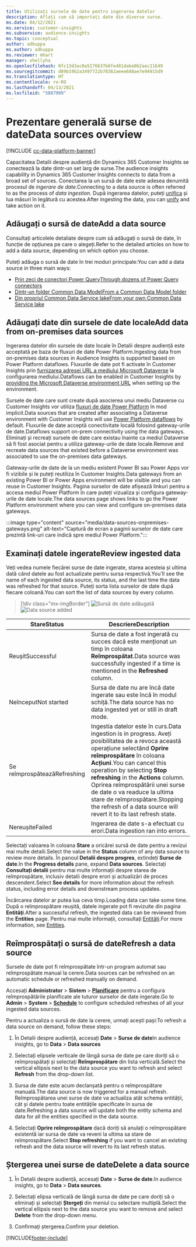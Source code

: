 ```yaml
---
title: Utilizați sursele de date pentru ingerarea datelor
description: Aflați cum să importați date din diverse surse.
ms.date: 04/12/2021
ms.service: customer-insights
ms.subservice: audience-insights
ms.topic: conceptual
author: adkuppa
ms.author: adkuppa
ms.reviewer: mhart
manager: shellyha
ms.openlocfilehash: 0fc13d3ac0a5176637b6fe481dabe0b2aec11649
ms.sourcegitcommit: d89b19b2a3497722b78362aeee688ae7e94915d9
ms.translationtype: HT
ms.contentlocale: ro-RO
ms.lasthandoff: 04/13/2021
ms.locfileid: "5887909"
---
```

# <a name="data-sources-overview"></a><span data-ttu-id="fd59c-103">Prezentare generală surse de date</span><span class="sxs-lookup"><span data-stu-id="fd59c-103">Data sources overview</span></span>

[!INCLUDE [cc-data-platform-banner](../includes/cc-data-platform-banner.md)]

<span data-ttu-id="fd59c-104">Capacitatea Detalii despre audiență din Dynamics 365 Customer Insights se conectează la date dintr-un set larg de surse.</span><span class="sxs-lookup"><span data-stu-id="fd59c-104">The audience insights capability in Dynamics 365 Customer Insights connects to data from a broad set of sources.</span></span> <span data-ttu-id="fd59c-105">Conectarea la un sursă de date este adesea denumită procesul de *ingerare de date*.</span><span class="sxs-lookup"><span data-stu-id="fd59c-105">Connecting to a data source is often referred to as the process of *data ingestion*.</span></span> <span data-ttu-id="fd59c-106">După ingerarea datelor, puteți [unifica](data-unification.md) și lua măsuri în legătură cu acestea.</span><span class="sxs-lookup"><span data-stu-id="fd59c-106">After ingesting the data, you can [unify](data-unification.md) and take action on it.</span></span>

## <a name="add-a-data-source"></a><span data-ttu-id="fd59c-107">Adăugați o sursă de date</span><span class="sxs-lookup"><span data-stu-id="fd59c-107">Add a data source</span></span>

<span data-ttu-id="fd59c-108">Consultați articolele detaliate despre cum să adăugați o sursă de date, în funcție de opțiunea pe care o alegeți.</span><span class="sxs-lookup"><span data-stu-id="fd59c-108">Refer to the detailed articles on how to add a data source, depending on which option you choose.</span></span>

<span data-ttu-id="fd59c-109">Puteți adăuga o sursă de date în trei moduri principale:</span><span class="sxs-lookup"><span data-stu-id="fd59c-109">You can add a data source in three main ways:</span></span>

- [<span data-ttu-id="fd59c-110">Prin zeci de conectori Power Query</span><span class="sxs-lookup"><span data-stu-id="fd59c-110">Through dozens of Power Query connectors</span></span>](connect-power-query.md)
- [<span data-ttu-id="fd59c-111">Dintr-un folder Common Data Model</span><span class="sxs-lookup"><span data-stu-id="fd59c-111">From a Common Data Model folder</span></span>](connect-common-data-model.md)
- [<span data-ttu-id="fd59c-112">Din propriul Common Data Service lake</span><span class="sxs-lookup"><span data-stu-id="fd59c-112">From your own Common Data Service lake</span></span>](connect-common-data-service-lake.md)

## <a name="add-data-from-on-premises-data-sources"></a><span data-ttu-id="fd59c-113">Adăugați date din sursele de date locale</span><span class="sxs-lookup"><span data-stu-id="fd59c-113">Add data from on-premises data sources</span></span>

<span data-ttu-id="fd59c-114">Ingerarea datelor din sursele de date locale în Detalii despre audiență este acceptată pe baza de fluxuri de date Power Platform.</span><span class="sxs-lookup"><span data-stu-id="fd59c-114">Ingesting data from on-premises data sources in Audience Insights is supported based on Power Platform dataflows.</span></span> <span data-ttu-id="fd59c-115">Fluxurile de date pot fi activate în Customer Insights prin [furnizarea adresei URL a mediului Microsoft Dataverse](manage-environments.md#create-an-environment-in-an-existing-organization) la configurarea mediului.</span><span class="sxs-lookup"><span data-stu-id="fd59c-115">Dataflows can be enabled in Customer Insights by [providing the Microsoft Dataverse environment URL](manage-environments.md#create-an-environment-in-an-existing-organization) when setting up the environment.</span></span>

<span data-ttu-id="fd59c-116">Sursele de date care sunt create după asocierea unui mediu Dataverse cu Customer Insights vor utiliza [fluxuri de date Power Platform](/power-query/dataflows/overview-dataflows-across-power-platform-dynamics-365) în mod implicit.</span><span class="sxs-lookup"><span data-stu-id="fd59c-116">Data sources that are created after associating a Dataverse environment with Customer Insights will use [Power Platform dataflows](/power-query/dataflows/overview-dataflows-across-power-platform-dynamics-365) by default.</span></span> <span data-ttu-id="fd59c-117">Fluxurile de date acceptă conectivitate locală folosind gateway-urile de date.</span><span class="sxs-lookup"><span data-stu-id="fd59c-117">Dataflows support on-prem connectivity using the data gateways.</span></span> <span data-ttu-id="fd59c-118">Eliminați și recreați sursele de date care existau înainte ca mediul Dataverse să fi fost asociat pentru a utiliza gateway-urile de date locale.</span><span class="sxs-lookup"><span data-stu-id="fd59c-118">Remove and recreate data sources that existed before a Dataverse environment was associated to use the on-premises data gateways.</span></span>

<span data-ttu-id="fd59c-119">Gateway-urile de date de la un mediu existent Power BI sau Power Apps vor fi vizibile și le puteți reutiliza în Customer Insights.</span><span class="sxs-lookup"><span data-stu-id="fd59c-119">Data gateways from an existing Power BI or Power Apps environment will be visible and you can reuse in Customer Insights.</span></span> <span data-ttu-id="fd59c-120">Pagina surselor de date afișează linkuri pentru a accesa mediul Power Platform în care puteți vizualiza și configura gateway-urile de date locale.</span><span class="sxs-lookup"><span data-stu-id="fd59c-120">The data sources page shows links to go the Power Platform environment where you can view and configure on-premises data gateways.</span></span>

:::image type="content" source="media/data-sources-onpremises-gateways.png" alt-text="Captură de ecran a paginii surselor de date care prezintă link-uri care indică spre mediul Power Platform.":::

## <a name="review-ingested-data"></a><span data-ttu-id="fd59c-122">Examinați datele ingerate</span><span class="sxs-lookup"><span data-stu-id="fd59c-122">Review ingested data</span></span>

<span data-ttu-id="fd59c-123">Veți vedea numele fiecărei surse de date ingerate, starea acesteia și ultima dată când datele au fost actualizate pentru sursa respectivă.</span><span class="sxs-lookup"><span data-stu-id="fd59c-123">You'll see the name of each ingested data source, its status, and the last time the data was refreshed for that source.</span></span> <span data-ttu-id="fd59c-124">Puteți sorta lista surselor de date după fiecare coloană.</span><span class="sxs-lookup"><span data-stu-id="fd59c-124">You can sort the list of data sources by every column.</span></span>

> [!div class="mx-imgBorder"]
> <span data-ttu-id="fd59c-125">![Sursă de date adăugată](media/configure-data-datasource-added.png "Sursă de date adăugată")</span><span class="sxs-lookup"><span data-stu-id="fd59c-125">![Data source added](media/configure-data-datasource-added.png "Data source added")</span></span>

|<span data-ttu-id="fd59c-126">Stare</span><span class="sxs-lookup"><span data-stu-id="fd59c-126">Status</span></span>  |<span data-ttu-id="fd59c-127">Descriere</span><span class="sxs-lookup"><span data-stu-id="fd59c-127">Description</span></span>  |
|---------|---------|
|<span data-ttu-id="fd59c-128">Reușit</span><span class="sxs-lookup"><span data-stu-id="fd59c-128">Successful</span></span>   |<span data-ttu-id="fd59c-129">Sursa de date a fost ingerată cu succes dacă este menționat un timp în coloana **Reîmprospătat**.</span><span class="sxs-lookup"><span data-stu-id="fd59c-129">Data source was successfully ingested if a time is mentioned in the **Refreshed** column.</span></span>
|<span data-ttu-id="fd59c-130">Neînceput</span><span class="sxs-lookup"><span data-stu-id="fd59c-130">Not started</span></span>   |<span data-ttu-id="fd59c-131">Sursa de date nu are încă date ingerate sau este încă în modul schiță.</span><span class="sxs-lookup"><span data-stu-id="fd59c-131">The data source has no data ingested yet or still in draft mode.</span></span>         |
|<span data-ttu-id="fd59c-132">Se reîmprospătează</span><span class="sxs-lookup"><span data-stu-id="fd59c-132">Refreshing</span></span>    |<span data-ttu-id="fd59c-133">Ingestia datelor este în curs.</span><span class="sxs-lookup"><span data-stu-id="fd59c-133">Data ingestion is in progress.</span></span> <span data-ttu-id="fd59c-134">Aveți posibilitatea de a revoca această operațiune selectând **Oprire reîmprospătare** în coloana **Acțiuni**.</span><span class="sxs-lookup"><span data-stu-id="fd59c-134">You can cancel this operation by selecting **Stop refreshing** in the **Actions** column.</span></span> <span data-ttu-id="fd59c-135">Oprirea reîmprospătării unei surse de date o va readuce la ultima stare de reîmprospătare.</span><span class="sxs-lookup"><span data-stu-id="fd59c-135">Stopping the refresh of a data source will revert it to its last refresh state.</span></span>       |
|<span data-ttu-id="fd59c-136">Nereușite</span><span class="sxs-lookup"><span data-stu-id="fd59c-136">Failed</span></span>     |<span data-ttu-id="fd59c-137">Ingerarea de date s-a efectuat cu erori.</span><span class="sxs-lookup"><span data-stu-id="fd59c-137">Data ingestion ran into errors.</span></span>         |

<span data-ttu-id="fd59c-138">Selectați valoarea în coloana **Stare** a oricărei sursă de date pentru a revizui mai multe detalii.</span><span class="sxs-lookup"><span data-stu-id="fd59c-138">Select the value in the **Status** column of any data source to review more details.</span></span> <span data-ttu-id="fd59c-139">În panoul **Detalii despre progres**, extindeți **Surse de date**.</span><span class="sxs-lookup"><span data-stu-id="fd59c-139">In the **Progress details** pane, expand **Data sources**.</span></span> <span data-ttu-id="fd59c-140">Selectați **Consultați detalii** pentru mai multe informații despre starea de reîmprospătare, inclusiv detalii despre erori și actualizări de proces descendent.</span><span class="sxs-lookup"><span data-stu-id="fd59c-140">Select **See details** for more information about the refresh status, including error details and downstream process updates.</span></span>

<span data-ttu-id="fd59c-141">Încărcarea datelor ar putea lua ceva timp.</span><span class="sxs-lookup"><span data-stu-id="fd59c-141">Loading data can take some time.</span></span> <span data-ttu-id="fd59c-142">După o reîmprospătare reușită, datele ingerate pot fi revizuite din pagina **Entități**.</span><span class="sxs-lookup"><span data-stu-id="fd59c-142">After a successful refresh, the ingested data can be reviewed from the **Entities** page.</span></span> <span data-ttu-id="fd59c-143">Pentru mai multe informații, consultați [Entități](entities.md).</span><span class="sxs-lookup"><span data-stu-id="fd59c-143">For more information, see [Entities](entities.md).</span></span>

## <a name="refresh-a-data-source"></a><span data-ttu-id="fd59c-144">Reîmprospătați o sursă de date</span><span class="sxs-lookup"><span data-stu-id="fd59c-144">Refresh a data source</span></span>

<span data-ttu-id="fd59c-145">Sursele de date pot fi reîmprospătate într-un program automat sau reîmprospătate manual la cerere.</span><span class="sxs-lookup"><span data-stu-id="fd59c-145">Data sources can be refreshed on an automatic schedule or refreshed manually on demand.</span></span> 

<span data-ttu-id="fd59c-146">Accesați **Administrator** > **Sistem** > [**Planificare**](system.md#schedule-tab) pentru a configura reîmprospătările planificate ale tuturor surselor de date ingerate.</span><span class="sxs-lookup"><span data-stu-id="fd59c-146">Go to **Admin** > **System** > [**Schedule**](system.md#schedule-tab) to configure scheduled refreshes of all your ingested data sources.</span></span>

<span data-ttu-id="fd59c-147">Pentru a actualiza o sursă de date la cerere, urmați acești pași:</span><span class="sxs-lookup"><span data-stu-id="fd59c-147">To refresh a data source on demand, follow these steps:</span></span>

1. <span data-ttu-id="fd59c-148">În Detalii despre audiență, accesați **Date** > **Surse de date**</span><span class="sxs-lookup"><span data-stu-id="fd59c-148">In audience insights, go to **Data** > **Data sources**</span></span>

2. <span data-ttu-id="fd59c-149">Selectați elipsele verticale de lângă sursa de date pe care doriți să o reîmprospătați și selectați **Reîmprospătare** din lista verticală.</span><span class="sxs-lookup"><span data-stu-id="fd59c-149">Select the vertical ellipsis next to the data source you want to refresh and select **Refresh** from the drop-down list.</span></span>

3. <span data-ttu-id="fd59c-150">Sursa de date este acum declanșată pentru o reîmprospătare manuală.</span><span class="sxs-lookup"><span data-stu-id="fd59c-150">The data source is now triggered for a manual refresh.</span></span> <span data-ttu-id="fd59c-151">Reîmprospătarea unei surse de date va actualiza atât schema entității, cât și datele pentru toate entitățile specificate în sursa de date.</span><span class="sxs-lookup"><span data-stu-id="fd59c-151">Refreshing a data source will update both the entity schema and data for all the entities specified in the data source.</span></span>

4. <span data-ttu-id="fd59c-152">Selectați **Oprire reîmprospătare** dacă doriți să anulați o reîmprospătare existentă iar sursa de date va reveni la ultima sa stare de reîmprospătare.</span><span class="sxs-lookup"><span data-stu-id="fd59c-152">Select **Stop refreshing** if you want to cancel an existing refresh and the data source will revert to its last refresh status.</span></span>

## <a name="delete-a-data-source"></a><span data-ttu-id="fd59c-153">Ștergerea unei surse de date</span><span class="sxs-lookup"><span data-stu-id="fd59c-153">Delete a data source</span></span>

1. <span data-ttu-id="fd59c-154">În Detalii despre audiență, accesați **Date** > **Surse de date**.</span><span class="sxs-lookup"><span data-stu-id="fd59c-154">In audience insights, go to **Data** > **Data sources**.</span></span>

2. <span data-ttu-id="fd59c-155">Selectați elipsa verticală de lângă sursa de date pe care doriți să o eliminați și selectați **Ștergeți** din meniul cu selectare multiplă.</span><span class="sxs-lookup"><span data-stu-id="fd59c-155">Select the vertical ellipsis next to the data source you want to remove and select **Delete** from the drop-down menu.</span></span>

3. <span data-ttu-id="fd59c-156">Confirmați ștergerea.</span><span class="sxs-lookup"><span data-stu-id="fd59c-156">Confirm your deletion.</span></span>


[!INCLUDE[footer-include](../includes/footer-banner.md)]
